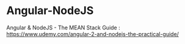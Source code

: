 # Angular-NodeJS
Angular &amp; NodeJS - The MEAN Stack Guide : https://www.udemy.com/angular-2-and-nodejs-the-practical-guide/
